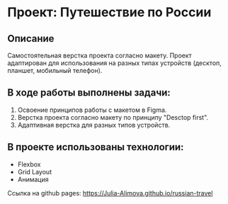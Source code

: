 # Проект: Путешествие по России
## Описание
Самостоятельная верстка проекта согласно макету. Проект адаптирован для использования на разных типах устройств (десктоп, планшет, мобильный телефон).

## В ходе работы выполнены задачи:
1. Освоение принципов работы с макетом в Figma.
2. Верстка проекта согласно макету по принципу "Desctop first".
3. Адаптивная верстка для разных типов устройств.

## В проекте использованы технологии:
* Flexbox
* Grid Layout
* Анимация


Ссылка на github pages: https://Julia-Alimova.github.io/russian-travel
